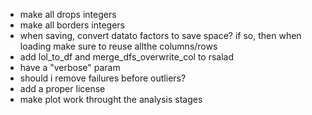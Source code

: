 - make all drops integers
- make all borders integers
- when saving, convert datato factors to save space? if so, then when loading
make sure to reuse allthe columns/rows
- add lol_to_df and merge_dfs_overwrite_col to rsalad
- have a "verbose" param
- should i remove failures before outliers?
- add a proper license
- make plot work throught the analysis stages
